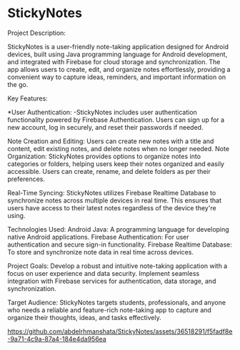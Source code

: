 # StickyNotes

Project Description:

StickyNotes is a user-friendly note-taking application designed for Android devices, built using Java programming language for Android development, and integrated with Firebase for cloud storage and synchronization. The app allows users to create, edit, and organize notes effortlessly, providing a convenient way to capture ideas, reminders, and important information on the go.

Key Features:

*User Authentication: 
-StickyNotes includes user authentication functionality powered by Firebase Authentication. Users can sign up for a new account, log in securely, and reset their passwords if needed.

Note Creation and Editing: Users can create new notes with a title and content, edit existing notes, and delete notes when no longer needed. 
Note Organization: StickyNotes provides options to organize notes into categories or folders, helping users keep their notes organized and easily accessible. Users can create, rename, and delete folders as per their preferences.

Real-Time Syncing: StickyNotes utilizes Firebase Realtime Database to synchronize notes across multiple devices in real time. This ensures that users have access to their latest notes regardless of the device they're using.

Technologies Used:
Android Java: A programming language for developing native Android applications.
Firebase Authentication: For user authentication and secure sign-in functionality.
Firebase Realtime Database: To store and synchronize note data in real time across devices.

Project Goals:
Develop a robust and intuitive note-taking application with a focus on user experience and data security.
Implement seamless integration with Firebase services for authentication, data storage, and synchronization.

Target Audience:
StickyNotes targets students, professionals, and anyone who needs a reliable and feature-rich note-taking app to capture and organize their thoughts, ideas, and tasks effectively.




https://github.com/abdelrhmanshata/StickyNotes/assets/36518291/f5fadf8e-9a71-4c9a-87a4-184e4da956ea
